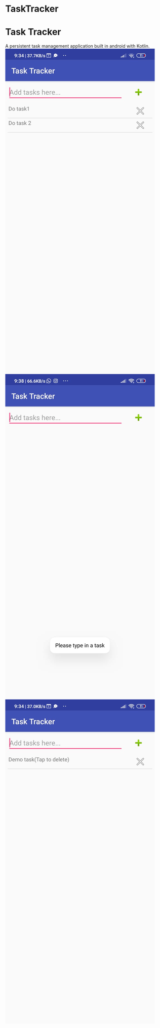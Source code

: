 # TaskTracker
<h1>Task Tracker</h1>
A persistent task management application built in android with Kotlin.
<img src="./images/img1.jpeg"></img>
<img src="./images/img2.jpeg"></img>
<img src="./images/img3.jpeg"></img>